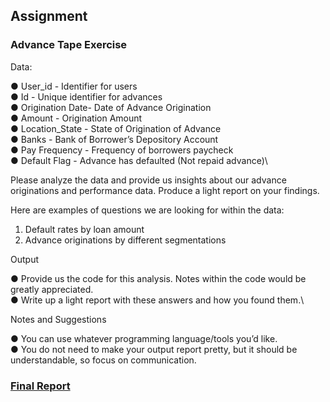 ## Assignment

### Advance Tape Exercise

Data:

● User_id - Identifier for users\
● Id - Unique identifier for advances\
● Origination Date- Date of Advance Origination\
● Amount - Origination Amount\
● Location_State - State of Origination of Advance\
● Banks - Bank of Borrower’s Depository Account\
● Pay Frequency - Frequency of borrowers paycheck\
● Default Flag - Advance has defaulted (Not repaid advance)\

Please analyze the data and provide us insights about our advance originations and
performance data. Produce a light report on your findings.

Here are examples of questions we are looking for within the data:
1. Default rates by loan amount
2. Advance originations by different segmentations

Output

● Provide us the code for this analysis. Notes within the code would be greatly
appreciated.\
● Write up a light report with these answers and how you found them.\

Notes and Suggestions

● You can use whatever programming language/tools you’d like.\
● You do not need to make your output report pretty, but it should be
understandable, so focus on communication.

### [Final Report](https://docs.google.com/document/d/1Xr6CaVf6LHNX75Qu80j-or7WR4K6VFTn4A851YyDcrc/edit?usp=sharing)